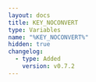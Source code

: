 ```yaml
---
layout: docs
title: KEY_NOCONVERT
type: Variables
name: "%KEY_NOCONVERT%"
hidden: true
changelog:
  - type: Added
    version: v0.7.2
---
```


